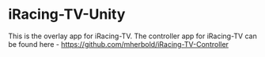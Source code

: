 # iRacing-TV-Unity
This is the overlay app for iRacing-TV.
The controller app for iRacing-TV can be found here - https://github.com/mherbold/iRacing-TV-Controller
